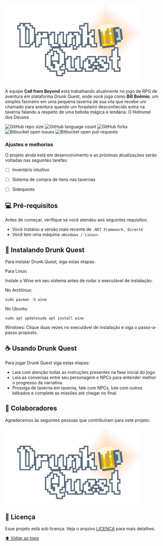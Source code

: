 <h1 align="left">
   <img height="250cm" src="logo_light.png"/>
</h1>

A equipe **Call from Beyond** está trabalhando atualmente no jogo de RPG de aventura em plataforma Drunk Quest, onde você joga como **Bill Boêmio**, um simples faxineiro em uma pequena taverna de sua vila que recebe um chamado para aventura quando um forasteiro desconhecido entra na taverna falando a respeito de uma bebida mágica e lendária: O Hidromel dos Deuses

![GitHub repo size](https://img.shields.io/github/repo-size/iuricode/README-template?style=for-the-badge)
![GitHub language count](https://img.shields.io/github/languages/count/iuricode/README-template?style=for-the-badge)
![GitHub forks](https://img.shields.io/github/forks/iuricode/README-template?style=for-the-badge)
![Bitbucket open issues](https://img.shields.io/bitbucket/issues/iuricode/README-template?style=for-the-badge)
![Bitbucket open pull requests](https://img.shields.io/bitbucket/pr-raw/iuricode/README-template?style=for-the-badge)


### Ajustes e melhorias

O projeto ainda está em desenvolvimento e as próximas atualizações serão voltadas nas seguintes tarefas:

- [ ] Inventário intuitivo
- [ ] Sistema de compra de itens nas tavernas
- [ ] Sidequests


## 💻 Pré-requisitos

Antes de começar, verifique se você atendeu aos seguintes requisitos:
* Você instalou a versão mais recente de `.NET Framework, DirectX`
* Você tem uma máquina `<Windows / Linux>`.

## 🚀 Instalando Drunk Quest

Para instalar Drunk Quest, siga estas etapas:

Para Linux:

Instale o Wine em seu sistema antes de rodar o executável de instalação:

No Archlinux: 
```
sudo pacman -S wine
```

No Ubuntu: 
```
sudo apt updatesudo apt install wine
```

Windows:
Clique duas vezes no executável de instalação e siga o passo-a-passo proposto.

## ☕ Usando Drunk Quest

Para jogar Drunk Quest siga estas etapas:

* Leia com atenção todas as instruções presentes na fase inicial do jogo.
* Leia as conversas entre seu personagem e NPCs para entender melhor o progresso da narrativa.
* Prossiga de taverna em taverna, fale com NPCs, lute com outros bêbados e complete as missões até chegar no final.

## 🤝 Colaboradores
Agradecemos às seguintes pessoas que contribuíram para este projeto:

<img height="250cm" src="logo_light.png"/>

## 📝 Licença

Esse projeto está sob licença. Veja o arquivo [LICENÇA](LICENSE.md) para mais detalhes.

[⬆ Voltar ao topo](#drunkquest)<br>

